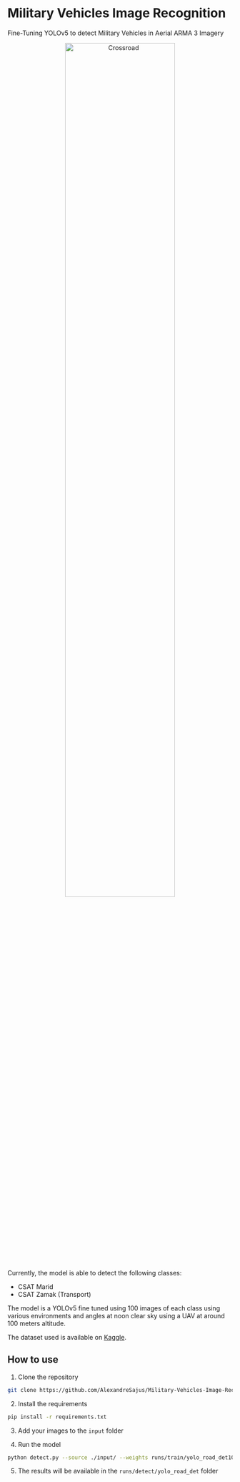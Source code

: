 # Military Vehicles Image Recognition

Fine-Tuning YOLOv5 to detect Military Vehicles in Aerial ARMA 3 Imagery

<p align="center">
  <img src="media/crossroad.png" alt="Crossroad" width="70%"/>
</p>

Currently, the model is able to detect the following classes:
- CSAT Marid
- CSAT Zamak (Transport)

The model is a YOLOv5 fine tuned using 100 images of each class using various environments and angles at noon clear sky using a UAV at around 100 meters altitude.

The dataset used is available on [Kaggle](https://www.kaggle.com/datasets/alexandresajus/arma3cvdataset).

## How to use

1. Clone the repository

```bash
git clone https://github.com/AlexandreSajus/Military-Vehicles-Image-Recognition.git
```

2. Install the requirements

```bash
pip install -r requirements.txt
```

3. Add your images to the `input` folder

4. Run the model

```bash	
python detect.py --source ./input/ --weights runs/train/yolo_road_det10/weights/best.pt --conf 0.25 --name yolo_road_det
```

5. The results will be available in the `runs/detect/yolo_road_det` folder